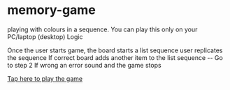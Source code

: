 # memory-game
playing with colours in a sequence.
You can play this only on your PC/laptop (desktop)
Logic

Once the user starts game, the board starts a list sequence
user replicates the sequence
If correct board adds another item to the list sequence -- Go to step 2
If wrong an error sound and the game stops

[Tap here to play the game](https://5hre9a.github.io/memory-game/)
